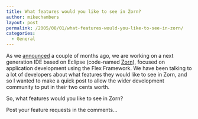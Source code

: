 ```yaml
---
title: What features would you like to see in Zorn?
author: mikechambers
layout: post
permalink: /2005/08/01/what-features-would-you-like-to-see-in-zorn/
categories:
  - General
---
```



As we [announced][1] a couple of months ago, we are working on a next generation IDE based on Eclipse (code-named [Zorn][2]), focused on application development using the Flex Framework. We have been talking to a lot of developers about what features they would like to see in Zorn, and so I wanted to make a quick post to allow the wider development community to put in their two cents worth.

So, what features would you like to see in Zorn?

Post your feature requests in the comments...

 [1]: http://www.macromedia.com/macromedia/proom/pr/2005/eclipse_flashplatform.html
 [2]: http://www.macromedia.com/software/flex/productinfo/faq/#item-f15